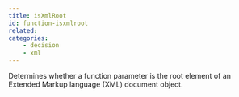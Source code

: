 ```yaml
---
title: isXmlRoot
id: function-isxmlroot
related:
categories:
    - decision
    - xml
---
```


Determines whether a function parameter is the root element of
        an Extended Markup language (XML) document object.